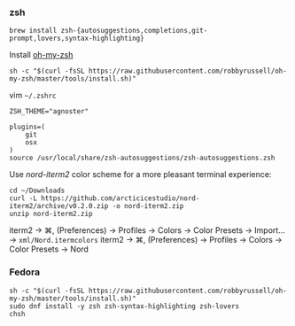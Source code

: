 ### zsh

```
brew install zsh-{autosuggestions,completions,git-prompt,lovers,syntax-highlighting}
```
Install [oh-my-zsh](https://github.com/robbyrussell/oh-my-zsh)
```
sh -c "$(curl -fsSL https://raw.githubusercontent.com/robbyrussell/oh-my-zsh/master/tools/install.sh)"
```
vim `~/.zshrc`
```
ZSH_THEME="agnoster"

plugins=(
	git
	osx
)
source /usr/local/share/zsh-autosuggestions/zsh-autosuggestions.zsh
```

Use _nord-iterm2_ color scheme for a more pleasant terminal experience:

```
cd ~/Downloads
curl -L https://github.com/arcticicestudio/nord-iterm2/archive/v0.2.0.zip -o nord-iterm2.zip
unzip nord-iterm2.zip
```

iterm2 → ⌘, (Preferences) → Profiles → Colors → Color Presets → Import... → `xml/Nord.itermcolors`
iterm2 → ⌘, (Preferences) → Profiles → Colors → Color Presets → Nord

### Fedora

```
sh -c "$(curl -fsSL https://raw.githubusercontent.com/robbyrussell/oh-my-zsh/master/tools/install.sh)"
sudo dnf install -y zsh zsh-syntax-highlighting zsh-lovers
chsh
```
